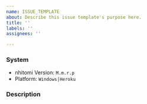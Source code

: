 ```yaml
---
name: ISSUE_TEMPLATE
about: Describe this issue template's purpose here.
title: ''
labels: ''
assignees: ''

---
```


<!--
Asking a question?
------------------
Please first make sure that your question hasn't already been answered on
Github or discord server.

Requesting a new feature?
-------------------------
Describe what do you need.

If it's a question or feature, delete all the text and then write.

Reporting a bug?
----------------
First, replace the values in quotes below:
-->
### System

* nhitomi Version: `M.m.r.p` 
* Platform: `Windows|Heroku`
<!--
Example:

* nhitomi Version: `1.3.7.2`
* Platform: `Windows`

-->

### Description

<!-- 
    and then describe the issue with as much detail as possible and clear steps to reproduce. Write it below this line. -->

